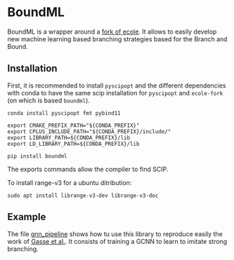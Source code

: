 # BoundML

BoundML is a wrapper around a [fork of ecole](https://github.com/sirenard/ecole).
It allows to easily develop new machine learning based branching strategies based for the Branch and Bound.

## Installation

First, it is recommended to install `pyscipopt` and the different dependencies with conda to have the same scip installation
for `pyscipopt` and `ecole-fork` (on which is based `boundml`).

```
conda install pyscipopt fmt pybind11

export CMAKE_PREFIX_PATH="${CONDA_PREFIX}"      
export CPLUS_INCLUDE_PATH="${CONDA_PREFIX}/include/"
export LIBRARY_PATH=${CONDA_PREFIX}/lib
export LD_LIBRARY_PATH=${CONDA_PREFIX}/lib

pip install boundml
```
The exports commands allow the compiler to find SCIP.

To install range-v3 for a ubuntu ditribution:

```
sudo apt install librange-v3-dev librange-v3-doc
```

## Example

The file [gnn_pipeline](example/gnn_pipeline.py) shows how tu use this library to reproduce easily the work of
[Gasse et al.](http://arxiv.org/abs/1906.01629). It consists of training a GCNN to learn to imitate strong branching.
